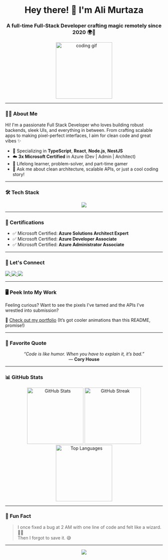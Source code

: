 <br clear="both">

<h1 align="center">Hey there! 👋 I'm Ali Murtaza</h1>
<h3 align="center">A full-time Full-Stack Developer crafting magic remotely since 2020 🌍🚀</h3>

<p align="center">
  <img src="https://media.giphy.com/media/ZVik7pBtu9dNS/giphy.gif" height="180" alt="coding gif" />
</p>

---

### 👨‍💻 About Me

Hi! I'm a passionate Full Stack Developer who loves building robust backends, sleek UIs, and everything in between. From crafting scalable apps to making pixel-perfect interfaces, I aim for clean code and great vibes ✨

- 🔧 Specializing in **TypeScript**, **React**, **Node.js**, **NestJS**
- ☁️ **3x Microsoft Certified** in Azure (Dev | Admin | Architect)
- 🧩 Lifelong learner, problem-solver, and part-time gamer
- 💬 Ask me about clean architecture, scalable APIs, or just a cool coding story!

---

### 🛠 Tech Stack

<p align="center">
  <img src="https://skillicons.dev/icons?i=ts,js,py,react,nextjs,nodejs,nestjs,express,graphql,apollo,socketio,redux,html,css,sass,tailwind,mui,postgres,mongodb,mysql,docker,kubernetes,azure,firebase,vercel,dotnet,django,flask,supabase,gitlab,github,vscode,vite,materialui,postman,rabbitmq,redis,powershell,gatsby,angular,babel,xcode,handlebars" />
</p>

---

### 📜 Certifications

- ✅ Microsoft Certified: **Azure Solutions Architect Expert**
- ✅ Microsoft Certified: **Azure Developer Associate**
- ✅ Microsoft Certified: **Azure Administrator Associate**

---

### 🔗 Let's Connect

<p align="left">
  <a href="https://www.linkedin.com/in/ali-murtaza-4976681a5/" target="_blank">
    <img src="https://img.shields.io/badge/LinkedIn-0077B5?logo=linkedin&logoColor=white&style=for-the-badge" />
  </a>
  <a href="https://www.instagram.com/__alimurtuza/" target="_blank">
    <img src="https://img.shields.io/badge/Instagram-E4405F?logo=instagram&logoColor=white&style=for-the-badge" />
  </a>
  <a href="mailto:azatrum.005@gmail.com" target="_blank">
    <img src="https://img.shields.io/badge/Gmail-D14836?logo=gmail&logoColor=white&style=for-the-badge" />
  </a>
</p>

---

### 🖥 Peek Into My Work

Feeling curious? Want to see the pixels I’ve tamed and the APIs I’ve wrestled into submission?

🚀 [Check out my portfolio](https://personal-portfolio-v2-flax.vercel.app/) (It’s got cooler animations than this README, promise!)

---

### 💬 Favorite Quote

<p align="center">
  <em>“Code is like humor. When you have to explain it, it’s bad.”</em> <br>
  — <strong>Cory House</strong>
</p>

---

### 📊 GitHub Stats

<div align="center"> <img src="https://github-readme-stats.vercel.app/api?username=Murtuza47&theme=tokyonight&hide_border=false&include_all_commits=true&count_private=true" height="180" alt="GitHub Stats" /> <img src="https://github-readme-streak-stats.herokuapp.com/?user=Murtuza47&theme=tokyonight&hide_border=false" height="180" alt="GitHub Streak" /> <img src="https://github-readme-stats.vercel.app/api/top-langs/?username=Murtuza47&theme=tokyonight&hide_border=false&layout=compact" height="180" alt="Top Languages" /> </div>

---

### 🎯 Fun Fact

> I once fixed a bug at 2 AM with one line of code and felt like a wizard. 🧙‍♂️  
> Then I forgot to save it. 😅

---

<p align="center">
  <img src="https://readme-typing-svg.herokuapp.com/?lines=Keep+Coding,+Keep+Learning.;Ali+Murtaza,+signing+off...&center=true&width=500&color=36bcf7&vCenter=true&size=24" />
</p>
